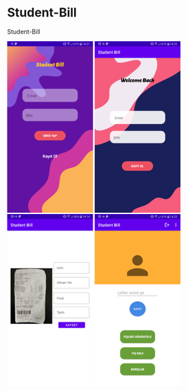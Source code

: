 # Student-Bill
 Student-Bill
 

 

  
  
<p align="left">
<a href = ""><img src="https://github.com/mahmut-salih-cicek/Student-Bill/blob/main/Screenshot_20220418-142158.png?raw=true" width="200px"></a>
<a href = ""><img src="https://github.com/mahmut-salih-cicek/Student-Bill/blob/main/Screenshot_20220418-142206.png?raw=true" width="200px"></a>
<a href = ""><img src="https://github.com/mahmut-salih-cicek/Student-Bill/blob/main/Screenshot_20220418-141451.png?raw=true" width="200px"></a>
<a href = ""><img src="https://github.com/mahmut-salih-cicek/Student-Bill/blob/main/Screenshot_20220418-142247.png?raw=true" width="200px"></a>
</p>
 

 
